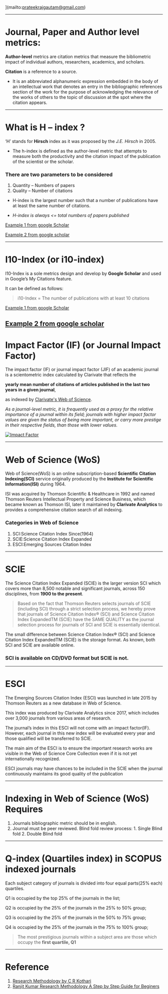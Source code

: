 ](mailto:prateekrajgautam@gmail.com)




---
# Journal, Paper and Author level metrics:

**Author-level** metrics are citation metrics that measure the bibliometric impact of individual authors, researchers, academics, and scholars. 

**Citation** is a reference to a source. 
* It is an abbreviated alphanumeric expression embedded in the body of an intellectual work that denotes an entry in the bibliographic references section of the work for the purpose of acknowledging the relevance of the works of others to the topic of discussion at the spot where the citation appears. 


---
# What is H – index ?
‘H’ stands for **Hirsch** index as it was proposed by the *J.E. Hirsch* in 2005. 
* The h-index is defined as the author-level metric that attempts to measure both the productivity and the citation impact of the publication of the scientist or the scholar.

### There are two parameters to be considered 
1. Quantity – Numbers of papers
1. Quality – Number of citations

* H-index is the largest number such that a number of publications have at least the same number of citations.

* *H-index is always <= total numbers of papers published*

[Example 1 from google Scholar](https://scholar.google.co.in/citations?user=IHINj8MAAAAJ&hl=en&oi=sra)

[Example 2 from google scholar](https://scholar.google.co.in/citations?user=FlF_MsEAAAAJ&hl=en)

---
# I10-Index (or i10-index)

I10-Index is a sole metrics design and develop by **Google Scholar** and used in Google’s My Citations feature. 

It can be defined as follows:

> i10-Index = The number of publications with at least 10 citations


[Example 1 from google Scholar](https://scholar.google.co.in/citations?user=IHINj8MAAAAJ&hl=en&oi=sra)

[Example 2 from google scholar](https://scholar.google.co.in/citations?user=FlF_MsEAAAAJ&hl=en)
---
# Impact Factor (IF) (or Journal Impact Factor)

The impact factor (IF) or journal impact factor (JIF) of an academic journal is a scientometric index calculated by Clarivate that reflects the 

**yearly mean number of citations of articles published in the last two years in a given journal**, 

as indexed by [Clarivate's ](https://mjl.clarivate.com/home) [Web of Science](https://clarivate.com/webofsciencegroup/solutions/web-of-science/). 

*As a journal-level metric, it is frequently used as a proxy for the relative importance of a journal within its field; journals with higher impact factor values are given the status of being more important, or carry more prestige in their respective fields, than those with lower values.*

[![Impact Factor](./IF.jpg)](https://en.wikipedia.org/wiki/Impact_factor)

---
# Web of Science (WoS)

Web of Science(WoS) is an online subscription-based **Scientific Citation Indexing(SCI)** service originally produced by the **Institute for Scientific Information(ISI)** during 1964.

ISI was acquired by Thomson Scientific & Healthcare in 1992 and named Thomson Reuters Intellectual Property and Science Business, which became known as Thomson ISI, later it maintained by **Clarivate Analytics** to provides a comprehensive citation search of all indexing. 

### Categories in Web of Science

1. SCI:Science Citation Index Since(1964)
2. SCIE:Science Citation Index Expanded
3. ESCI:Emerging Sources Citation Index

---
# SCIE

The Science Citation Index Expanded (SCIE) is the larger version SCI which covers more than 8,500 notable and significant journals, across 150 disciplines, from **1900 to the present**.

> Based on the fact that Thomson Reuters selects journals of SCIE (including SCI) through a strict selection process, we hereby prove that journals of Science Citation Index® (SCI) and Science Citation Index ExpandedTM (SCIE) have the SAME QUALITY as the journal selection process for journals of SCI and SCIE is essentially identical.

The small difference between Science Citation Index® (SCI) and Science Citation Index ExpandedTM (SCIE) is the storage format. As known, both SCI and SCIE are available online. 

### SCI is available on CD/DVD format but SCIE is not.
---
# ESCI

The Emerging Sources Citation Index (ESCI) was launched in late 2015 by Thomson Reuters as a new database in Web of Science.

This index was produced by Clarivate Analytics since 2017, which includes over 3,000 journals from various areas of research.

The journal’s index in this ESCI will not come with an impact factor(IF). However, each journal in this new index will be evaluated every year and those qualified will be transferred to SCIE.

The main aim of the ESCI is to ensure the important research works are visible in the Web of Science Core Collection even if it is not yet internationally recognized.

ESCI journals may have chances to be included in the SCIE when the journal continuously maintains its good quality of the publication

---
# Indexing in Web of Science (WoS) Requires 

1. Journals bibliographic metric should be in english.
2. Journal must be peer reviewed. 
        Blind fold review process:
            1. Single Blind fold
            2. Double Blind fold


---
# Q-index (Quartiles index) in SCOPUS indexed journals
Each subject category of journals is divided into four equal parts(25% each) quartiles.

Q1 is occupied by the top 25% of the journals in the list;

Q2 is occupied by the 25% of the journals in the 25% to 50% group;

Q3 is occupied by the 25% of the journals in the 50% to 75% group;

Q4 is occupied by the 25% of the journals in the 75% to 100% group;

> The most prestigious journals within a subject area are those which occupy the **first quartile, Q1**




---

# Reference

1. [Research Methodology by C R Kothari](https://www.academia.edu/43821533/Research_Methodology_by_C_R_Kothari)
1. [Ranjit Kumar Research Methodology A Step by Step Guide for Beginers](https://www.academia.edu/33999877/Ranjit_Kumar_Research_Methodology_A_Step_by_Step_G)




